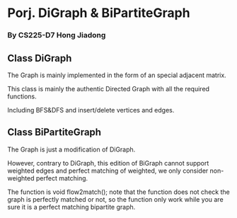 # Porj. DiGraph & BiPartiteGraph

### By CS225-D7 Hong Jiadong

## Class DiGraph

The Graph is mainly implemented in the form of an special adjacent matrix.

This class is mainly the authentic Directed Graph with all the required functions.

Including BFS&DFS and insert/delete vertices and edges.

## Class BiPartiteGraph 

The Graph is just a modification of DiGraph.

However, contrary to DiGraph, this edition of BiGraph cannot support weighted edges and perfect matching of weighted, we only consider non-weighted perfect matching.

The function is void flow2match(); note that the function does not check the graph is perfectly matched or not, so the function only work while you are sure it is a perfect matching bipartite graph.